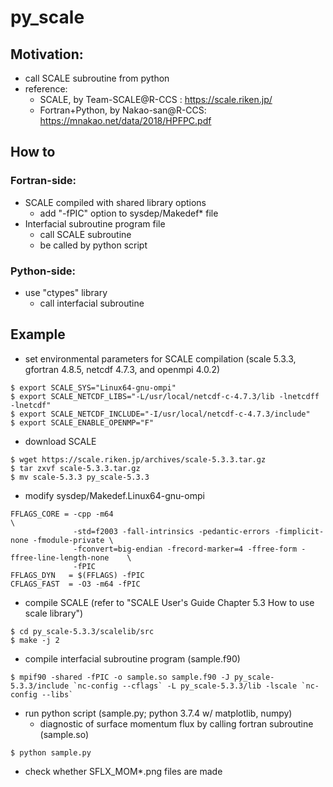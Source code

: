 # py_scale


## Motivation:
* call SCALE subroutine from python
* reference:
    * SCALE, by Team-SCALE@R-CCS : https://scale.riken.jp/
    * Fortran+Python, by Nakao-san@R-CCS: https://mnakao.net/data/2018/HPFPC.pdf


## How to
### Fortran-side:
* SCALE compiled with shared library options
    * add "-fPIC" option to sysdep/Makedef* file
* Interfacial subroutine program file
    * call SCALE subroutine
    * be called by python script
### Python-side: 
* use "ctypes" library
    * call interfacial subroutine


## Example
* set environmental parameters for SCALE compilation (scale 5.3.3, gfortran 4.8.5, netcdf 4.7.3, and openmpi 4.0.2)
```
$ export SCALE_SYS="Linux64-gnu-ompi"
$ export SCALE_NETCDF_LIBS="-L/usr/local/netcdf-c-4.7.3/lib -lnetcdff -lnetcdf"
$ export SCALE_NETCDF_INCLUDE="-I/usr/local/netcdf-c-4.7.3/include"
$ export SCALE_ENABLE_OPENMP="F"
```

* download SCALE
```
$ wget https://scale.riken.jp/archives/scale-5.3.3.tar.gz
$ tar zxvf scale-5.3.3.tar.gz
$ mv scale-5.3.3 py_scale-5.3.3
```

* modify sysdep/Makedef.Linux64-gnu-ompi
```
FFLAGS_CORE = -cpp -m64                                                                     \
              -std=f2003 -fall-intrinsics -pedantic-errors -fimplicit-none -fmodule-private \
              -fconvert=big-endian -frecord-marker=4 -ffree-form -ffree-line-length-none    \
              -fPIC
FFLAGS_DYN   = $(FFLAGS) -fPIC
CFLAGS_FAST  = -O3 -m64 -fPIC
```

* compile SCALE (refer to "SCALE User's Guide Chapter 5.3 How to use scale library")
```
$ cd py_scale-5.3.3/scalelib/src
$ make -j 2
```

* compile interfacial subroutine program (sample.f90)
```
$ mpif90 -shared -fPIC -o sample.so sample.f90 -J py_scale-5.3.3/include `nc-config --cflags` -L py_scale-5.3.3/lib -lscale `nc-config --libs`
```

* run python script (sample.py; python 3.7.4 w/ matplotlib, numpy)
    * diagnostic of surface momentum flux by calling fortran subroutine (sample.so)
```
$ python sample.py
```

* check whether SFLX_MOM*.png files are made
